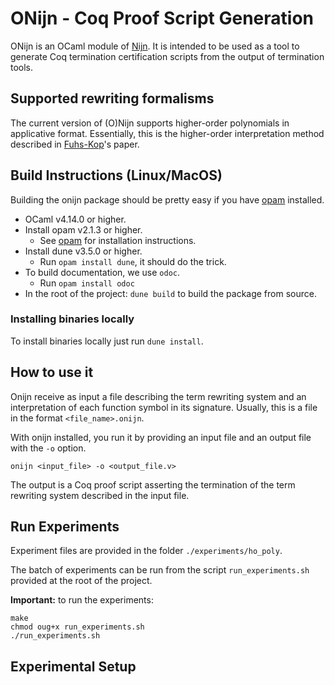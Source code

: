 # ONijn - Coq Proof Script Generation

ONijn is an OCaml module of
[Nijn](https://github.com/nmvdw/Nijn).
It is intended to be used as a tool to generate Coq termination certification
scripts from the output of termination tools.

## Supported rewriting formalisms

The current version of (O)Nijn supports higher-order polynomials
in applicative format.
Essentially,
this is the higher-order interpretation method described in
[Fuhs-Kop](https://drops.dagstuhl.de/opus/volltexte/2012/3492/)'s paper.

## Build Instructions (Linux/MacOS)

Building the onijn package should be pretty easy if you have [opam](https://opam.ocaml.org/doc/Install.html) installed.

- OCaml v4.14.0 or higher.
- Install opam v2.1.3 or higher.
  - See [opam](https://opam.ocaml.org/doc/Install.html) for installation instructions.
- Install dune v3.5.0 or higher.
  - Run ``opam install dune``, it should do the trick.
- To build documentation, we use ``odoc``.
  - Run ``opam install odoc``
- In the root of the project: ``dune build`` to build the package from source.

### Installing binaries locally

To install binaries locally just run ``dune install``.

## How to use it

Onijn receive as input a file describing the term rewriting system and an interpretation of each function symbol in its
signature.
Usually, this is a file in the format ``<file_name>.onijn``.

With onijn installed,
you run it by providing an input file and an output file with the ``-o`` option.

``onijn <input_file> -o <output_file.v>``

The output is a Coq proof script asserting the termination
of the term rewriting system described in the input file.

## Run Experiments

Experiment files are provided in the folder ``./experiments/ho_poly``.

The batch of experiments can be run from the script
``run_experiments.sh`` provided at the root of the project.

**Important:** to run the experiments:

    make
    chmod oug+x run_experiments.sh
    ./run_experiments.sh

## Experimental Setup
